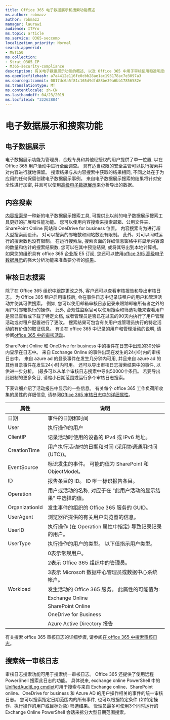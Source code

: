 ```yaml
---
title: Office 365 电子数据展示和搜索功能概述
ms.author: robmazz
author: robmazz
manager: laurawi
audience: ITPro
ms.topic: article
ms.service: O365-seccomp
localization_priority: Normal
search.appverid:
- MET150
ms.collection:
- Strat_O365_IP
- M365-security-compliance
description: 有关电子数据展示功能的概述, 以及 Office 365 中用于审核使用和透明度的其他搜索功能。
ms.openlocfilehash: a7a4412e116fe0cbb28ae1ac193178ac7e3097a3
ms.sourcegitcommit: 0017dc6a5f81c165d9dfd88be39a6bb17856582e
ms.translationtype: MT
ms.contentlocale: zh-CN
ms.lasthandoff: 04/23/2019
ms.locfileid: "32262804"
---
```

# <a name="ediscovery-and-search-features"></a>电子数据展示和搜索功能 

## <a name="ediscovery"></a>电子数据展示
电子数据展示功能为管理员、合规专员和其他经授权的用户提供了单一位置, 以在 Office 365 用户活动中进行全面调查。 具有适当权限的安全主管可以执行搜索并对内容进行就地保留。 搜索结果与从内容搜索中获取的结果相同, 不同之处在于为应用的任何保留创建电子数据展示事例。 来自电子数据展示搜索的结果将针对安全性进行加密, 并且可以使用[高级电子数据展示](https://support.office.com/article/office-365-advanced-ediscovery-fd53438a-a760-45f6-9df4-861b50161ae4)来分析导出的数据。

## <a name="content-search"></a>内容搜索
[内容搜索](https://support.office.com/article/Run-a-Content-Search-in-the-Office-365-Security-Compliance-Center-61852fd9-fe8a-4880-a339-cb19ed3bff4a)是一种新的电子数据展示搜索工具, 可提供比以前的电子数据展示搜索工具更好的扩展和性能功能。 您可以使用内容搜索来搜索邮箱、公用文件夹、SharePoint Online 网站和 OneDrive for business 位置。 内容搜索专为进行超大型搜索而设计。 对可以搜索的邮箱数和网站数没有限制。 此外，对可以同时运行的搜索数也没有限制。 在运行搜索后, 搜索页面的详细信息窗格中将显示内容源的数量和估计的搜索结果数, 您可以在其中预览结果, 或将其导出到本地计算机。 如果您的组织具有 office 365 企业版 E5 订阅, 您还可以使用[office 365 高级电子数据展示](http://go.microsoft.com/fwlink/p/?LinkID=620116)的强大分析功能来准备要分析的[结果](https://support.office.com/article/Run-a-Content-Search-in-the-Office-365-Security-Compliance-Center-61852fd9-fe8a-4880-a339-cb19ed3bff4a#prepare)。

## <a name="audit-log-search"></a>审核日志搜索
除了在 Office 365 组织中跟踪更改之外, 客户还可以查看审核报告和导出审核日志。 为 Office 365 租户启用审核后, 会在事件日志中记录该租户的用户和管理活动并使其可供搜索。 例如, 您可以使用邮箱审核日志记录来跟踪邮箱所有者之外的用户对邮箱执行的操作。 此外, 合规性监察官可以使用搜索和筛选功能来查看用户是否已查看或下载了特定文档, 或者管理员是否已在过去的90天内执行了用户管理活动或对租户配置进行了更改。 搜索结果可包含有关用户或管理员执行的特定活动的有价值的取证信息。 有关在 office 365 中记录的用户和管理活动的说明, 请参阅[office 365 中的审核活动](https://support.office.com/article/Search-the-audit-log-in-the-Office-365-Security-Compliance-Center-0d4d0f35-390b-4518-800e-0c7ec95e946c#auditlogevents)。

SharePoint Online 和 OneDrive for business 中的事件在日志中出现的30分钟内显示在日志中。 来自 Exchange Online 的事件出现在发生的24小时内的审核日志中。 来自 azure ad 的登录事件在发生几分钟内可用, 并且来自 azure ad 的其他目录事件在发生24小时内可用。 还可以导出审核日志搜索结果中的事件, 以供进一步分析。 (最多可以从单个审核日志搜索中导出50000个条目。 若要导出此限制的更多条目, 请缩小日期范围或运行多个审核日志搜索。

下表详细介绍了活动报告中显示的一些信息。 有关每个 office 365 工作负荷所收集的属性的详细信息, 请参阅[Office 365 审核日志中的详细属性](https://support.office.com/article/detailed-properties-in-the-office-365-audit-log-ce004100-9e7f-443e-942b-9b04098fcfc3
)。

| 属性 | 说明 |
|----------------|----------------------------------------------------------------------------------------------------------------------|
| 日期 | 事件的日期和时间 |
| User | 执行操作的用户 |
| ClientIP | 记录活动时使用的设备的 IPv4 或 IPv6 地址。 |
| CreationTime | 用户执行活动时的日期和时间 (采用协调通用时间 (UTC))。 |
| EventSource | 标识发生的事件。 可能的值为 SharePoint 和 ObjectModel。 |
| ID | 报告条目的 ID。 ID 唯一标识报告条目。 |
| Operation | 用户或活动的名称, 对应于在 "此用户活动的显示结果" 中选择的值。 |
| OrganizationId | 发生事件的组织的 Office 365 服务的 GUID。 |
| UserAgent | 浏览器所提供的有关用户浏览器的信息。 |
| UserID | 执行操作 (在 Operation 属性中指定) 导致记录记录的用户。 |
| UserType | 执行操作的用户的类型。 以下值指示用户类型。 |
|  | 0表示常规用户。 |
|  | 2表示 Office 365 组织中的管理员。 |
|  | 3表示 Microsoft 数据中心管理员或数据中心系统帐户。 |
| Workload | 发生活动的 Office 365 服务。 此属性的可能值为: |
|  | Exchange Online |
|  | SharePoint Online |
|  | OneDrive for Business |
|  | Azure Active Directory 报告 |


有关搜索 office 365 审核日志的详细步骤, 请参阅[在 office 365 中搜索审核日志](https://support.office.com/article/Search-the-audit-log-in-the-Office-365-Security-Compliance-Center-0d4d0f35-390b-4518-800e-0c7ec95e946c)。

## <a name="search-unified-audit-log"></a>搜索统一审核日志
审核日志搜索功能可用于搜索统一审核日志。 Office 365 还提供了使用远程 PowerShell 搜索此日志的功能。 具体说来, exchange online PowerShell 中的[UnifiedAuditLog cmdlet](https://docs.microsoft.com/powershell/module/exchange/policy-and-compliance-audit/Search-UnifiedAuditLog?view=exchange-ps)可用于搜索与来自 Exchange online、SharePoint online、OneDrive for business 和 Azure AD 的用户操作相关的事件的统一审核日志。 您可以搜索指定日期范围内的所有事件, 也可以根据特定条件 (如特定操作、执行操作的用户或目标对象) 筛选结果。 管理员最多可使用3个同时运行的 Exchange Online PowerShell 会话来拆分大型日期范围搜索。
